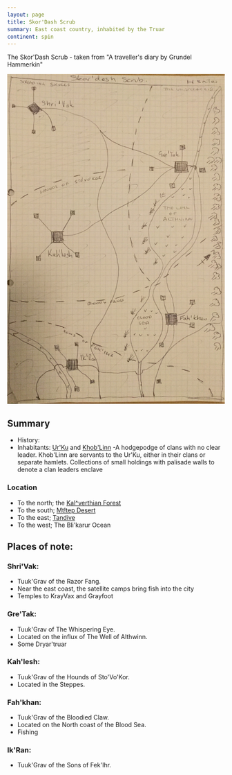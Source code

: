 ```yaml
---
layout: page
title: Skor'Dash Scrub
summary: East coast country, inhabited by the Truar
continent: spin
---
```


The Skor'Dash Scrub - taken from "A traveller's diary by Grundel Hammerkin"

![Skor'Dash Scrub](/assets/skordash-scrub-region.jpg)

## Summary

- History:
- Inhabitants: [Ur'Ku](/races/urku) and [Khob'Linn](/races/khoblinn) \-A
  hodgepodge of clans with no clear leader. Khob'Linn are servants to the Ur'Ku,
  either in their clans or separate hamlets. Collections of small holdings with
  palisade walls to denote a clan leaders enclave

### Location

- To the north; the [Kal^verthian Forest](/geography/kalverthian-forest)
- To the south; [Mt!tep Desert](/geography/mtep-desert)
- To the east; [Tandive](/geography/tandive)
- To the west; The Bli'karur Ocean

## Places of note:

### Shri'Vak:

- Tuuk'Grav of the Razor Fang.
- Near the east coast, the satellite camps bring fish into the city
- Temples to KrayVax and Grayfoot

### Gre'Tak:

- Tuuk'Grav of The Whispering Eye.
- Located on the influx of The Well of Althwinn.
- Some Dryar'truar

### Kah'lesh:

- Tuuk'Grav of the Hounds of Sto'Vo'Kor.
- Located in the Steppes.

### Fah'khan:

- Tuuk'Grav of the Bloodied Claw.
- Located on the North coast of the Blood Sea.
- Fishing

### Ik'Ran:

- Tuuk'Grav of the Sons of Fek'Ihr.
